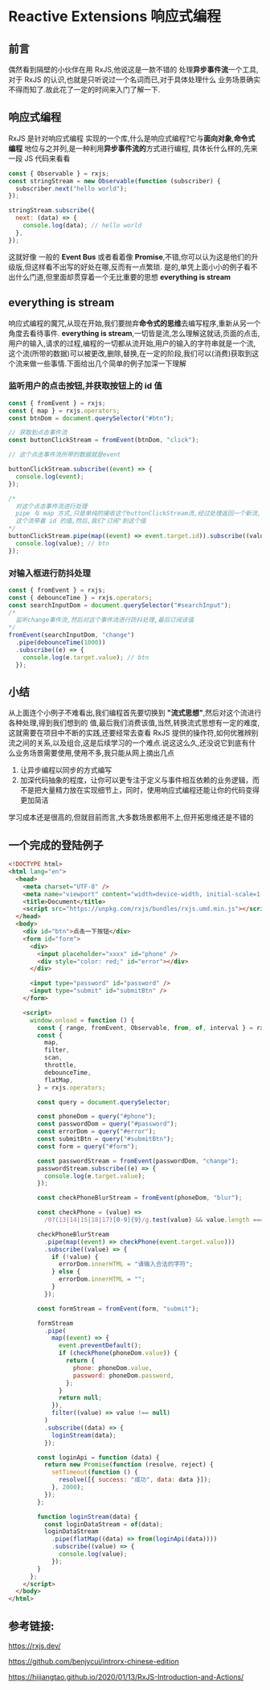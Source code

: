 # Reactive Extensions 响应式编程

## 前言

偶然看到隔壁的小伙伴在用 RxJS,他说这是一款不错的 处理**异步事件流**一个工具,对于 RxJS 的认识,也就是只听说过一个名词而已,对于具体处理什么
业务场景确实不得而知了.故此花了一定的时间来入门了解一下.

## 响应式编程

RxJS 是针对响应式编程 实现的一个库,什么是响应式编程?它与**面向对象**,**命令式编程** 地位与之并列,是一种利用**异步事件流的**方式进行编程, 具体长什么样的,先来一段 JS 代码来看看

```js
const { Observable } = rxjs;
const stringStream = new Observable(function (subscriber) {
  subscriber.next("hello world");
});

stringStream.subscribe({
  next: (data) => {
    console.log(data); // hello world
  },
});
```

这就好像 一般的 **Event Bus** 或者看着像 **Promise**,不错,你可以认为这是他们的升级版,但这样看不出写的好处在哪,反而有一点繁琐. 是的,单凭上面小小的例子看不出什么门道,但里面却贯穿着一个无比重要的思想 **everything is stream**

## everything is stream

响应式编程的魔咒,从现在开始,我们要抛弃**命令式的思维**去编写程序,重新从另一个角度去看待事件.
**everything is stream**,一切皆是流,怎么理解这就话,页面的点击,用户的输入,请求的过程,编程的一切都从流开始,用户的输入的字符串就是一个流,这个流(所带的数据)可以被更改,删除,替换,在一定的阶段,我们可以(消费)获取到这个流来做一些事情.下面给出几个简单的例子加深一下理解

### 监听用户的点击按钮,并获取按钮上的 id 值

```js
const { fromEvent } = rxjs;
const { map } = rxjs.operators;
const btnDom = document.querySelector("#btn");

// 获取到点击事件流
const buttonClickStream = fromEvent(btnDom, "click");

// 这个点击事件流所带的数据就是event

buttonClickStream.subscribe((event) => {
  console.log(event);
});

/*
  对这个点击事件流进行处理
  pipe 与 map 方式,只是单纯的接收这个buttonClickStream流,经过处理返回一个新流,
  这个流带着 id 的值,然后,我们"订阅"到这个值
*/
buttonClickStream.pipe(map((event) => event.target.id)).subscribe((value) => {
  console.log(value); // btn
});
```

### 对输入框进行防抖处理

```js
const { fromEvent } = rxjs;
const { debounceTime } = rxjs.operators;
const searchInputDom = document.querySelector("#searchInput");
/*
  监听change事件流,然后对这个事件流进行防抖处理,最后订阅该值
*/
fromEvent(searchInputDom, "change")
  .pipe(debounceTime(1000))
  .subscribe((e) => {
    console.log(e.target.value); // btn
  });
```

## 小结

从上面连个小例子不难看出,我们编程首先要切换到 **"流式思想"**,然后对这个流进行各种处理,得到我们想到的 值,最后我们消费该值,当然,转换流式思想有一定的难度,这就需要在项目中不断的实践,还要经常去查看 RxJS 提供的操作符,如何优雅辨别流之间的关系,以及组合,这是后续学习的一个难点.说这这么久,还没说它到底有什么业务场景需要使用,使用不多,我只能从网上摘出几点

1. 让异步编程以同步的方式编写
2. 加深代码抽象的程度，让你可以更专注于定义与事件相互依赖的业务逻辑，而不是把大量精力放在实现细节上，同时，使用响应式编程还能让你的代码变得更加简洁

学习成本还是很高的,但就目前而言,大多数场景都用不上,但开拓思维还是不错的

## 一个完成的登陆例子

```html
<!DOCTYPE html>
<html lang="en">
  <head>
    <meta charset="UTF-8" />
    <meta name="viewport" content="width=device-width, initial-scale=1.0" />
    <title>Document</title>
    <script src="https://unpkg.com/rxjs/bundles/rxjs.umd.min.js"></script>
  </head>
  <body>
    <div id="btn">点击一下按钮</div>
    <form id="form">
      <div>
        <input placeholder="xxxx" id="phone" />
        <div style="color: red;" id="error"></div>
      </div>

      <input type="password" id="password" />
      <input type="submit" id="submitBtn" />
    </form>

    <script>
      window.onload = function () {
        const { range, fromEvent, Observable, from, of, interval } = rxjs;
        const {
          map,
          filter,
          scan,
          throttle,
          debounceTime,
          flatMap,
        } = rxjs.operators;

        const query = document.querySelector;

        const phoneDom = query("#phone");
        const passwordDom = query("#password");
        const errorDom = query("#error");
        const submitBtn = query("#submitBtn");
        const form = query("#form");

        const passwordStream = fromEvent(passwordDom, "change");
        passwordStream.subscribe((e) => {
          console.log(e.target.value);
        });

        const checkPhoneBlurStream = fromEvent(phoneDom, "blur");

        const checkPhone = (value) =>
          /0?(13|14|15|18|17)[0-9]{9}/g.test(value) && value.length === 11;

        checkPhoneBlurStream
          .pipe(map((event) => checkPhone(event.target.value)))
          .subscribe((value) => {
            if (!value) {
              errorDom.innerHTML = "请输入合法的字符";
            } else {
              errorDom.innerHTML = "";
            }
          });

        const formStream = fromEvent(form, "submit");

        formStream
          .pipe(
            map((event) => {
              event.preventDefault();
              if (checkPhone(phoneDom.value)) {
                return {
                  phone: phoneDom.value,
                  password: phoneDom.password,
                };
              }
              return null;
            }),
            filter((value) => value !== null)
          )
          .subscribe((data) => {
            loginStream(data);
          });

        const loginApi = function (data) {
          return new Promise(function (resolve, reject) {
            setTimeout(function () {
              resolve([{ success: "成功", data: data }]);
            }, 2000);
          });
        };

        function loginStream(data) {
          const loginDataStream = of(data);
          loginDataStream
            .pipe(flatMap((data) => from(loginApi(data))))
            .subscribe((value) => {
              console.log(value);
            });
        }
      };
    </script>
  </body>
</html>
```

## 参考链接:

https://rxjs.dev/

https://github.com/benjycui/introrx-chinese-edition

https://hijiangtao.github.io/2020/01/13/RxJS-Introduction-and-Actions/

